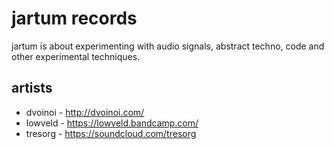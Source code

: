 # jartum records

jartum is about experimenting with audio signals, abstract techno, code and other experimental techniques.

## artists
* dvoinoi - http://dvoinoi.com/
* lowveld - https://lowveld.bandcamp.com/
* tresorg - https://soundcloud.com/tresorg


